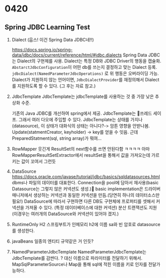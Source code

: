 # 0420

## Spring JDBC Learning Test

1. Dialect (웁스! 이건 Spring Data JDBC네!!)

   https://docs.spring.io/spring-data/jdbc/docs/current/reference/html/#jdbc.dialects
   Spring Data JDBC는 Dialect의 구현체를 사용.
   Dialect는 특정 DB와 JDBC Driver의 행동을 캡슐화.
   `AbstarctJdbcConfiguration`이 어떤 db를 쓰는지 결정하고 맞는 Dialect 등록.
   `jdbcDialect(NamedParameterJdbcOperations)` 로 위 행동은 오버라이딩 가능.
   Dialect가 지원하지 않는 언어이면, `JdbcDialectProvider`를 재정의해서 Dialect를 지원하도록 할 수 있다. (그 후는 자료 참고.)

2. JdbcTemplate
   JdbcTemplate는 jdbcTemplate를 사용하는 것 중 가장 낮은 추상화 수준.

   기존의 Java JDBC를 개선하여 spring에서 제공.
   JdbcTemplate는 쓰레드 세이프.  그래서 여러 다오에 주입할 수 있다.
   JdbcTemplate는 상태를 가지나(datasource), 이 상태가 대화식의 상태는 아니다?-> 암튼 영향을 안받나봄.
   Update(statmentCreator, keyholder) -> key를 얻을 수 잇음. 근데 PreparedStatment(sql, string array)가 뭐여...

3. RowMapper
   웃긴게 ResultSet의 next함수를 쓰면 안된다함 ㅋㅋㅋㅋ 아마  RowMapperResultSetExtractor에서 resultSet을 통해서 값을 가져오는데 가르키는 값이 꼬여서 그런듯

4. DataSource
   https://docs.oracle.com/javase/tutorial/jdbc/basics/sqldatasources.html
   dbms나 파일의 데이터를 대표한다.
   Connection을 pool에 담아서 재사용(basic Datasource는 그렇지 않은 커넥션도 생성.)
   basic implementation은 드라이버 매니저에서 생상하는 커넥션과 동일한 커넥션을 만듬.(당연히 하나의 데이터소스만 필요!)
   DataSource에 따라서 구현하면 다른 DB도 구현체에 프로퍼티를 셋해서 커넥션을 가져올 수 있다. (특정 데이터베이스에 대한 커넥션)
   분산 트랜잭션도 지원(이경우는 여러개의 DataSource와 커넥션이 있어야 겠지.)

5. RuntimeOnly H2
   스프링부트가 인메모리 h2에 이름 sa와 빈 암호로 datasource를 생성한다.

6. javaBeans
   일종의 엔티티 규약같은 거 인듯?

7. NamedParameterJdbcTemplate
   NamedParameterJdbcTemplate는 JdbcTemplate를 감싼다. 
   ? 대신 이름으로 파라미터를 전달하기 위해서.
   MapSqlParameterSource나 Map을 통해 sql에 적힌 이름을 키로 인자를 전달가능하다.